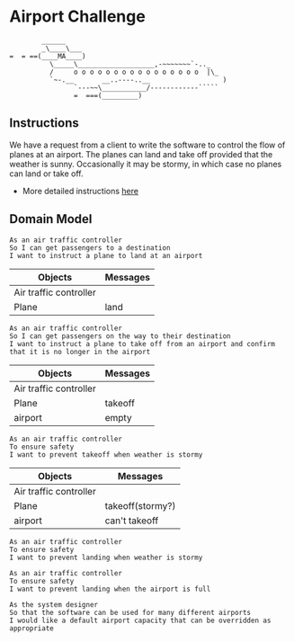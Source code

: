 Airport Challenge
=================

```
        ______
        _\____\___
=  = ==(____MA____)
          \_____\___________________,-~~~~~~~`-.._
          /     o o o o o o o o o o o o o o o o  |\_
          `~-.__       __..----..__                  )
                `---~~\___________/------------`````
                =  ===(_________)

```

Instructions
---------
We have a request from a client to write the software to control the flow of planes at an airport. The planes can land and take off provided that the weather is sunny. Occasionally it may be stormy, in which case no planes can land or take off.
* More detailed instructions [here](INSTRUSTIONS.md)

Domain Model
-------
```
As an air traffic controller
So I can get passengers to a destination
I want to instruct a plane to land at an airport
```

Objects  | Messages
------------- | -------------
Air traffic controller  |
Plane  | land

```
As an air traffic controller
So I can get passengers on the way to their destination
I want to instruct a plane to take off from an airport and confirm that it is no longer in the airport
```
Objects  | Messages
------------- | -------------
Air traffic controller  |
Plane  | takeoff
airport | empty
```
As an air traffic controller
To ensure safety
I want to prevent takeoff when weather is stormy
```
Objects  | Messages
------------- | -------------
Air traffic controller  |
Plane  | takeoff(stormy?)
airport | can't takeoff

```
As an air traffic controller
To ensure safety
I want to prevent landing when weather is stormy
```
```
As an air traffic controller
To ensure safety
I want to prevent landing when the airport is full
```
```
As the system designer
So that the software can be used for many different airports
I would like a default airport capacity that can be overridden as appropriate
```
